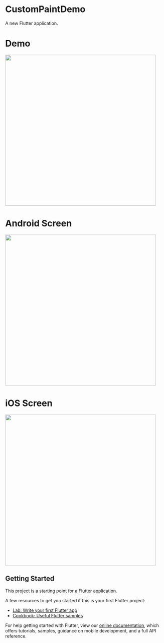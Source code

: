# CustomPaintDemo

A new Flutter application.

# Demo
<img height="480px" src="https://user-images.githubusercontent.com/59611415/79553571-4f3ea780-80ba-11ea-9819-e4a8a81fca5d.gif">

# Android Screen
<img height="480px" src="https://user-images.githubusercontent.com/59611415/79469333-a9d5f600-801d-11ea-82bf-b39cae250e94.png">


# iOS Screen
<img height="480px" src="https://user-images.githubusercontent.com/59611415/79469905-62039e80-801e-11ea-909b-8b2cc44d1053.png">


## Getting Started

This project is a starting point for a Flutter application.

A few resources to get you started if this is your first Flutter project:

- [Lab: Write your first Flutter app](https://flutter.dev/docs/get-started/codelab)
- [Cookbook: Useful Flutter samples](https://flutter.dev/docs/cookbook)

For help getting started with Flutter, view our
[online documentation](https://flutter.dev/docs), which offers tutorials,
samples, guidance on mobile development, and a full API reference.

